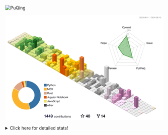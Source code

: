 ![PuQing](https://user-images.githubusercontent.com/27223114/171565019-9a56fae6-b08b-421f-99db-7e830da42371.png)

![](./profile-3d-contrib/profile-season-animate.svg)

<details>
<summary>Click here for detailed stats!</summary>

<!--START_SECTION:waka-->
![Lines of code](https://img.shields.io/badge/From%20Hello%20World%20I%27ve%20Written-1.4%20million%20lines%20of%20code-blue)

**🐱 My GitHub Data** 

> 📦 389.4 kB Used in GitHub's Storage 
 > 
> 🏆 373 Contributions in the Year 2024
 > 
> 🚫 Not Opted to Hire
 > 
> 📜 46 Public Repositories 
 > 
> 🔑 29 Private Repositories 
 > 
**I'm an Early 🐤** 

```text
🌞 Morning                631 commits         ██░░░░░░░░░░░░░░░░░░░░░░░   08.15 % 
🌆 Daytime                3652 commits        ████████████░░░░░░░░░░░░░   47.18 % 
🌃 Evening                1537 commits        █████░░░░░░░░░░░░░░░░░░░░   19.86 % 
🌙 Night                  1920 commits        ██████░░░░░░░░░░░░░░░░░░░   24.81 % 
```


📊 **This Week I Spent My Time On** 

```text
💬 Programming Languages: 
Browsing                 9 hrs 27 mins       ████████░░░░░░░░░░░░░░░░░   32.09 % 
Python                   5 hrs 50 mins       █████░░░░░░░░░░░░░░░░░░░░   19.83 % 
CLI                      4 hrs 1 min         ███░░░░░░░░░░░░░░░░░░░░░░   13.64 % 
Searching                2 hrs 52 mins       ██░░░░░░░░░░░░░░░░░░░░░░░   09.78 % 
GitHubing                2 hrs 4 mins        ██░░░░░░░░░░░░░░░░░░░░░░░   07.02 % 

🔥 Editors: 
Chrome                   16 hrs 12 mins      ██████████████░░░░░░░░░░░   54.96 % 
VS Code                  7 hrs 55 mins       ███████░░░░░░░░░░░░░░░░░░   26.88 % 
fish                     4 hrs 1 min         ███░░░░░░░░░░░░░░░░░░░░░░   13.64 % 
Obsidian                 1 hr 14 mins        █░░░░░░░░░░░░░░░░░░░░░░░░   04.21 % 
iTerm2                   5 mins              ░░░░░░░░░░░░░░░░░░░░░░░░░   00.32 % 

💻 Operating System: 
Mac                      22 hrs 14 mins      ███████████████████░░░░░░   75.46 % 
Linux                    7 hrs 14 mins       ██████░░░░░░░░░░░░░░░░░░░   24.54 % 
```


<!--END_SECTION:waka-->
</details>
